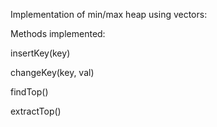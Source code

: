 Implementation of min/max heap using vectors:

Methods implemented:

insertKey(key)

changeKey(key, val)

findTop()

extractTop()